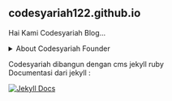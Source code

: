 ## codesyariah122.github.io  

Hai Kami Codesyariah Blog...
<details>
<summary>About Codesyariah Founder</summary>
<a href="https://m.facebook.com/strawberrywine">
<img src="https://codesyariah122.github.io/assets/images/ss.png">
</a>
</details>  

Codesyariah dibangun dengan cms jekyll ruby  
Documentasi dari jekyll :  

[![Jekyll Docs](https://jekyllrb.com/img/logo-2x.png)](https://jekyllrb.com/docs/)  
